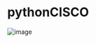 # pythonCISCO
![image](https://user-images.githubusercontent.com/75033343/121684826-e5f0d380-cac7-11eb-8b1e-4b12034120d5.png)
